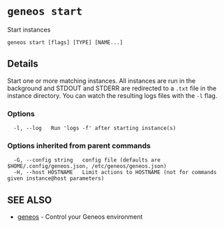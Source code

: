 # `geneos start`

Start instances

```text
geneos start [flags] [TYPE] [NAME...]
```

## Details

Start one or more matching instances. All instances are run in
the background and STDOUT and STDERR are redirected to a `.txt` file
in the instance directory. You can watch the resulting logs files with the
`-l` flag.

### Options

```text
  -l, --log   Run 'logs -f' after starting instance(s)
```

### Options inherited from parent commands

```text
  -G, --config string   config file (defaults are $HOME/.config/geneos.json, /etc/geneos/geneos.json)
  -H, --host HOSTNAME   Limit actions to HOSTNAME (not for commands given instance@host parameters)
```

## SEE ALSO

* [geneos](geneos.md)	 - Control your Geneos environment
